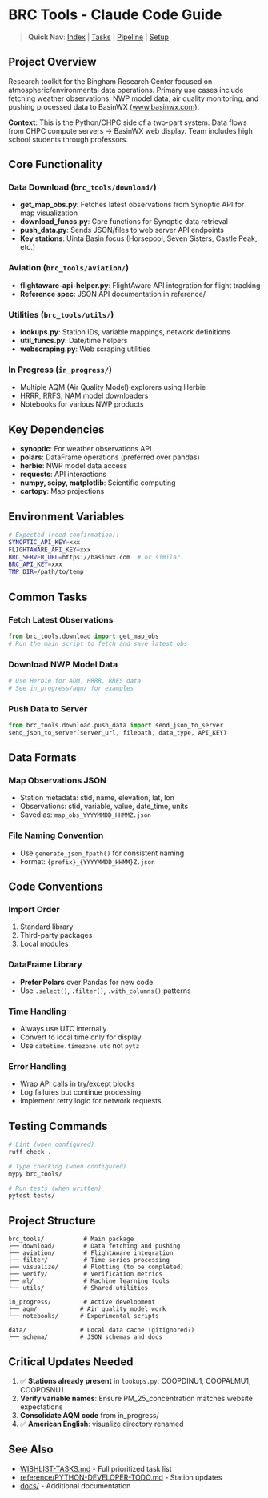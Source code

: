 # BRC Tools - Claude Code Guide

> **Quick Nav**: [Index](CLAUDE-INDEX.md) | [Tasks](WISHLIST-TASKS.md) | [Pipeline](docs/PIPELINE-ARCHITECTURE.md) | [Setup](docs/ENVIRONMENT-SETUP.md)

## Project Overview
Research toolkit for the Bingham Research Center focused on atmospheric/environmental data operations. Primary use cases include fetching weather observations, NWP model data, air quality monitoring, and pushing processed data to BasinWX (www.basinwx.com).

**Context**: This is the Python/CHPC side of a two-part system. Data flows from CHPC compute servers → BasinWX web display. Team includes high school students through professors.

## Core Functionality

### Data Download (`brc_tools/download/`)
- **get_map_obs.py**: Fetches latest observations from Synoptic API for map visualization
- **download_funcs.py**: Core functions for Synoptic data retrieval
- **push_data.py**: Sends JSON/files to web server API endpoints
- **Key stations**: Uinta Basin focus (Horsepool, Seven Sisters, Castle Peak, etc.)

### Aviation (`brc_tools/aviation/`)
- **flightaware-api-helper.py**: FlightAware API integration for flight tracking
- **Reference spec**: JSON API documentation in reference/

### Utilities (`brc_tools/utils/`)
- **lookups.py**: Station IDs, variable mappings, network definitions
- **util_funcs.py**: Date/time helpers
- **webscraping.py**: Web scraping utilities

### In Progress (`in_progress/`)
- Multiple AQM (Air Quality Model) explorers using Herbie
- HRRR, RRFS, NAM model downloaders
- Notebooks for various NWP products

## Key Dependencies
- **synoptic**: For weather observations API
- **polars**: DataFrame operations (preferred over pandas)
- **herbie**: NWP model data access
- **requests**: API interactions
- **numpy, scipy, matplotlib**: Scientific computing
- **cartopy**: Map projections

## Environment Variables
```bash
# Expected (need confirmation):
SYNOPTIC_API_KEY=xxx
FLIGHTAWARE_API_KEY=xxx
BRC_SERVER_URL=https://basinwx.com  # or similar
BRC_API_KEY=xxx
TMP_DIR=/path/to/temp
```

## Common Tasks

### Fetch Latest Observations
```python
from brc_tools.download import get_map_obs
# Run the main script to fetch and save latest obs
```

### Download NWP Model Data
```python
# Use Herbie for AQM, HRRR, RRFS data
# See in_progress/aqm/ for examples
```

### Push Data to Server
```python
from brc_tools.download.push_data import send_json_to_server
send_json_to_server(server_url, filepath, data_type, API_KEY)
```

## Data Formats

### Map Observations JSON
- Station metadata: stid, name, elevation, lat, lon
- Observations: stid, variable, value, date_time, units
- Saved as: `map_obs_YYYYMMDD_HHMMZ.json`

### File Naming Convention
- Use `generate_json_fpath()` for consistent naming
- Format: `{prefix}_{YYYYMMDD_HHMM}Z.json`

## Code Conventions

### Import Order
1. Standard library
2. Third-party packages
3. Local modules

### DataFrame Library
- **Prefer Polars** over Pandas for new code
- Use `.select()`, `.filter()`, `.with_columns()` patterns

### Time Handling
- Always use UTC internally
- Convert to local time only for display
- Use `datetime.timezone.utc` not `pytz`

### Error Handling
- Wrap API calls in try/except blocks
- Log failures but continue processing
- Implement retry logic for network requests

## Testing Commands
```bash
# Lint (when configured)
ruff check .

# Type checking (when configured)
mypy brc_tools/

# Run tests (when written)
pytest tests/
```

## Project Structure
```
brc_tools/           # Main package
├── download/        # Data fetching and pushing
├── aviation/        # FlightAware integration
├── filter/          # Time series processing
├── visualize/       # Plotting (to be completed)
├── verify/          # Verification metrics
├── ml/              # Machine learning tools
└── utils/           # Shared utilities

in_progress/         # Active development
├── aqm/            # Air quality model work
└── notebooks/      # Experimental scripts

data/               # Local data cache (gitignored?)
└── schema/         # JSON schemas and docs
```

## Critical Updates Needed
1. ✅ **Stations already present** in `lookups.py`: COOPDINU1, COOPALMU1, COOPDSNU1
2. **Verify variable names**: Ensure PM_25_concentration matches website expectations
3. **Consolidate AQM code** from in_progress/
4. ✅ **American English**: visualize directory renamed

## See Also
- [WISHLIST-TASKS.md](WISHLIST-TASKS.md) - Full prioritized task list
- [reference/PYTHON-DEVELOPER-TODO.md](reference/PYTHON-DEVELOPER-TODO.md) - Station updates
- [docs/](docs/) - Additional documentation